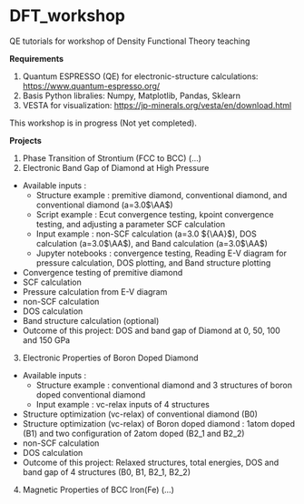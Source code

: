 # DFT_workshop
QE tutorials for workshop of Density Functional Theory teaching

**Requirements**
1. Quantum ESPRESSO (QE) for electronic-structure calculations: https://www.quantum-espresso.org/
2. Basis Python libralies: Numpy, Matplotlib, Pandas, Sklearn
3. VESTA for visualization: https://jp-minerals.org/vesta/en/download.html

This workshop is in progress (Not yet completed).

**Projects**
1. Phase Transition of Strontium (FCC to BCC)
  (...)
2. Electronic Band Gap of Diamond at High Pressure
  - Available inputs : 
    - Structure example : premitive diamond, conventional diamond, and conventional diamond (a=3.0$\AA$)
    - Script example : Ecut convergence testing, kpoint convergence testing, and adjusting a parameter SCF calculation
    - Input example : non-SCF calculation (a=3.0 ${\AA}$), DOS calculation (a=3.0$\AA$), and Band calculation (a=3.0$\AA$)
    - Jupyter notebooks : convergence testing, Reading E-V diagram for pressure calculation, DOS plotting, and Band structure plotting
  - Convergence testing of premitive diamond 
  - SCF calculation
  - Pressure calculation from E-V diagram
  - non-SCF calculation
  - DOS calculation
  - Band structure calculation (optional)
  - Outcome of this project: DOS and band gap of Diamond at 0, 50, 100 and 150 GPa
3. Electronic Properties of Boron Doped Diamond
  - Available inputs : 
    - Structure example : conventional diamond and 3 structures of boron doped conventional diamond 
    - Input example : vc-relax inputs of 4 structures
  - Structure optimization (vc-relax) of conventional diamond (B0)
  - Structure optimization (vc-relax) of Boron doped diamond : 1atom doped (B1) and two configuration of 2atom doped (B2_1 and B2_2)
  - non-SCF calculation
  - DOS calculation
  - Outcome of this project: Relaxed structures, total energies, DOS and band gap of 4 structures (B0, B1, B2_1, B2_2)
4. Magnetic Properties of BCC Iron(Fe)
  (...)
